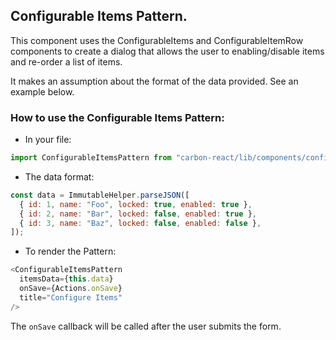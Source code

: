 ## Configurable Items Pattern.

This component uses the ConfigurableItems and ConfigurableItemRow components to create a dialog
that allows the user to enabling/disable items and re-order a list of items.

It makes an assumption about the format of the data provided. See an example below.

### How to use the Configurable Items Pattern:

- In your file:

```javascript
import ConfigurableItemsPattern from "carbon-react/lib/components/configurable-items-pattern";
```

- The data format:

```javascript
const data = ImmutableHelper.parseJSON([
  { id: 1, name: "Foo", locked: true, enabled: true },
  { id: 2, name: "Bar", locked: false, enabled: true },
  { id: 3, name: "Baz", locked: false, enabled: false },
]);
```

- To render the Pattern:

```javascript
<ConfigurableItemsPattern
  itemsData={this.data}
  onSave={Actions.onSave}
  title="Configure Items"
/>
```

The `onSave` callback will be called after the user submits the form.
